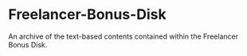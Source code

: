 # Freelancer-Bonus-Disk
An archive of the text-based contents contained within the Freelancer Bonus Disk.
